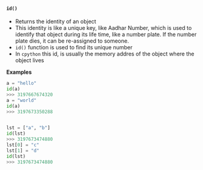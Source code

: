 
#### **`id()`**
- Returns the identity of an object
- This identity is like a unique key, like Aadhar Number, which is used to identify that object during its life time, like a number plate. If the number plate dies, it can be re-assigned to someone.
- `id()` function is used to find its unique number
- In `cpython` this id, is usually the memory addres of the object where the object lives

**Examples**
```python
a = "hello"
id(a)
>>> 3197667674320
a = "world"
id(a)
>>> 3197673350288


lst = ["a", "b"]
id(lst)
>>> 3197673474880
lst[0] = "c"
lst[1] = "d"
id(lst)
>>> 3197673474880
```

